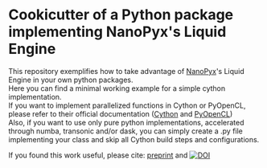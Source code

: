 # Cookicutter of a Python package implementing NanoPyx's Liquid Engine

This repository exemplifies how to take advantage of [NanoPyx]'s Liquid Engine in your own python packages.  
Here you can find a minimal working example for a simple cython implementation.  
If you want to implement parallelized functions in Cython or PyOpenCL, please refer to their official documentation ([Cython] and [PyOpenCL])  
Also, if you want to use only pure python implementations, accelerated through numba, transonic and/or dask, you can simply create a .py file implementing your class and skip all Cython build steps and configurations.  
  
If you found this work useful, please cite: [preprint](https://www.biorxiv.org/content/10.1101/2023.08.13.553080v1) and  [![DOI](https://zenodo.org/badge/505388398.svg)](https://zenodo.org/badge/latestdoi/505388398)  
  
[Cython]: https://cython.readthedocs.io/en/latest/
[PyOpenCL]: https://documen.tician.de/pyopencl/
[NanoPyx]: https://github.com/HenriquesLab/NanoPyx